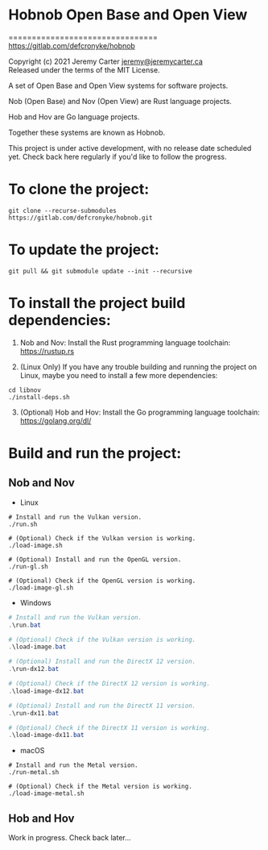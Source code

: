 # Hobnob Open Base and Open View  
================================  
https://gitlab.com/defcronyke/hobnob  
  
Copyright (c) 2021 Jeremy Carter <jeremy@jeremycarter.ca>  
Released under the terms of the MIT License.  
  
A set of Open Base and Open View systems for software 
projects.  
  
Nob (Open Base) and Nov (Open View) are Rust language 
projects.  
  
Hob and Hov are Go language projects.  
  
Together these systems are known as Hobnob.  
  
This project is under active development, with no 
release date scheduled yet. Check back here regularly
if you'd like to follow the progress.  
  
To clone the project:  
=====================  
```shell
git clone --recurse-submodules https://gitlab.com/defcronyke/hobnob.git
```  
  
To update the project:  
======================  
```shell
git pull && git submodule update --init --recursive
```  
  
To install the project build dependencies:  
==========================================  
1. Nob and Nov: Install the Rust programming 
language toolchain: 
https://rustup.rs  
  
2. (Linux Only) If you have any trouble building and 
running the project on Linux, maybe you need to install 
a few more dependencies:  
```shell
cd libnov
./install-deps.sh
```  
  
3. (Optional) Hob and Hov: Install the Go programming 
language toolchain: 
https://golang.org/dl/  
  
Build and run the project:  
==========================  
Nob and Nov  
-----------  
* Linux  
```shell
# Install and run the Vulkan version.
./run.sh

# (Optional) Check if the Vulkan version is working.
./load-image.sh

# (Optional) Install and run the OpenGL version.
./run-gl.sh

# (Optional) Check if the OpenGL version is working.
./load-image-gl.sh
```  
  
* Windows  
```powershell
# Install and run the Vulkan version.
.\run.bat

# (Optional) Check if the Vulkan version is working.
.\load-image.bat

# (Optional) Install and run the DirectX 12 version.
.\run-dx12.bat

# (Optional) Check if the DirectX 12 version is working.
.\load-image-dx12.bat

# (Optional) Install and run the DirectX 11 version.
.\run-dx11.bat

# (Optional) Check if the DirectX 11 version is working.
.\load-image-dx11.bat
```  
  
* macOS  
```shell
# Install and run the Metal version.
./run-metal.sh

# (Optional) Check if the Metal version is working.
./load-image-metal.sh
```  
  
Hob and Hov  
-----------  
Work in progress. Check back later...  
